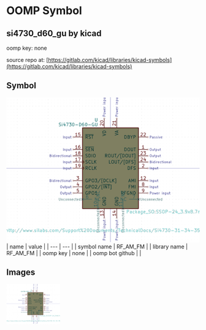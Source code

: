 # OOMP Symbol  
## si4730_d60_gu  by kicad  
  
oomp key: none  
  
source repo at: [https://gitlab.com/kicad/libraries/kicad-symbols](https://gitlab.com/kicad/libraries/kicad-symbols)  
## Symbol  
  
[![working.png](working_600.png)](working.png)  
| name | value | 
| --- | --- | 
| symbol name | RF_AM_FM | 
| library name | RF_AM_FM | 
| oomp key | none | 
| oomp bot github |  | 
## Images  
  
[![working.png](working_140.png)](working.png)  

